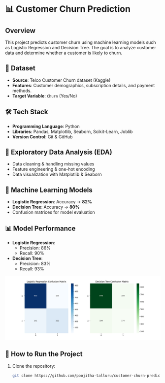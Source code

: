 # 📊 Customer Churn Prediction

## Overview
This project predicts customer churn using machine learning models such as Logistic Regression and Decision Tree. The goal is to analyze customer data and determine whether a customer is likely to churn.

## 📂 Dataset
- **Source**: Telco Customer Churn dataset (Kaggle)
- **Features**: Customer demographics, subscription details, and payment methods.
- **Target Variable**: `Churn` (Yes/No)

## 🛠 Tech Stack
- **Programming Language**: Python 
- **Libraries**: Pandas, Matplotlib, Seaborn, Scikit-Learn, Joblib
- **Version Control**: Git & GitHub

## 🔬 Exploratory Data Analysis (EDA)
- Data cleaning & handling missing values
- Feature engineering & one-hot encoding
- Data visualization with Matplotlib & Seaborn

## 🤖 Machine Learning Models
- **Logistic Regression**: Accuracy → **82%**
- **Decision Tree**: Accuracy → **80%**
- Confusion matrices for model evaluation

## 📊 Model Performance
- **Logistic Regression**:
  - Precision: 86%
  - Recall: 90%
- **Decision Tree**:
  - Precision: 83%
  - Recall: 93%

![Confusion Matrices](https://github.com/poojitha-talluru/customer-churn-prediction/blob/main/Confusion_Matrix.png?raw=true)



## 🚀 How to Run the Project
1. Clone the repository:
   ```sh
   git clone https://github.com/poojitha-talluru/customer-churn-prediction.git
